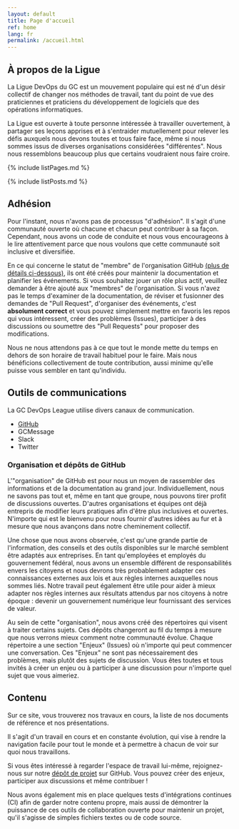 ```yaml
---
layout: default
title: Page d'accueil
ref: home
lang: fr
permalink: /accueil.html
---
```


## À propos de la Ligue

La Ligue DevOps du GC est un mouvement populaire qui est né d'un désir collectif de changer nos méthodes de travail, tant du point de vue des praticiennes et praticiens du développement de logiciels que des opérations informatiques.

La Ligue est ouverte à toute personne intéressée à travailler ouvertement, à partager ses leçons apprises et à s'entraider mutuellement pour relever les défis auxquels nous devons toutes et tous faire face, même si nous sommes issus de diverses organisations considérées "différentes".
Nous nous ressemblons beaucoup plus que certains voudraient nous faire croire.

{% include listPages.md %}

{% include listPosts.md %}

## Adhésion

Pour l'instant, nous n'avons pas de processus "d'adhésion".
Il s'agit d'une communauté ouverte où chacune et chacun peut contribuer à sa façon.
Cependant, nous avons un code de conduite et nous vous encourageons à le lire attentivement parce que nous voulons que cette communauté soit inclusive et diversifiée.

En ce qui concerne le statut de "membre" de l'organisation GitHub [(plus de détails ci-dessous)](#github-organisation-and-repositories), ils ont été créés pour maintenir la documentation et planifier les événements.
Si vous souhaitez jouer un rôle plus actif, veuillez demander à être ajouté aux "membres" de l'organisation.
Si vous n'avez pas le temps d'examiner de la documentation, de réviser et fusionner des demandes de "Pull Request", d'organiser des événements, c'est **absolument correct** et vous pouvez simplement mettre en favoris les repos qui vous intéressent, créer des problèmes (Issues), participer à des discussions ou soumettre des "Pull Requests" pour proposer des modifications.

Nous ne nous attendons pas à ce que tout le monde mette du temps en dehors de son horaire de travail habituel pour le faire.
Mais nous bénéficions collectivement de toute contribution, aussi minime qu'elle puisse vous sembler en tant qu'individu.

## Outils de communications

La GC DevOps League utilise divers canaux de communication.

* [GitHub](#github-organisation-and-repositories)
* GCMessage
* Slack
* Twitter

### Organisation et dépôts de GitHub

L'"organisation" de GitHub est pour nous un moyen de rassembler des informations et de la documentation au grand jour.
Individuellement, nous ne savons pas tout et, même en tant que groupe, nous pouvons tirer profit de discussions ouvertes.
D'autres organisations et équipes ont déjà entrepris de modifier leurs pratiques afin d'être plus inclusives et ouvertes.
N'importe qui est le bienvenu pour nous fournir d'autres idées au fur et à mesure que nous avançons dans notre cheminement collectif.

Une chose que nous avons observée, c'est qu'une grande partie de l'information, des conseils et des outils disponibles sur le marché semblent être adaptés aux entreprises.
En tant qu'employées et employés du gouvernement fédéral, nous avons un ensemble différent de responsabilités envers les citoyens et nous devrons très probablement adapter ces connaissances externes aux lois et aux règles internes auxquelles nous sommes liés.
Notre travail peut également être utile pour aider à mieux adapter nos règles internes aux résultats attendus par nos citoyens à notre époque : devenir un gouvernement numérique leur fournissant des services de valeur.

Au sein de cette "organisation", nous avons créé des répertoires qui visent à traiter certains sujets.
Ces dépôts changeront au fil du temps à mesure que nous verrons mieux comment notre communauté évolue.
Chaque répertoire a une section "Enjeux" (Issues) où n'importe qui peut commencer une conversation.
Ces "Enjeux" ne sont pas nécessairement des problèmes, mais plutôt des sujets de discussion.
Vous êtes toutes et tous invités à créer un enjeu ou à participer à une discussion pour n'importe quel sujet que vous aimeriez.

## Contenu

Sur ce site, vous trouverez nos travaux en cours, la liste de nos documents de référence et nos présentations.

Il s'agit d'un travail en cours et en constante évolution, qui vise à rendre la navigation facile pour tout le monde et à permettre à chacun de voir sur quoi nous travaillons.

Si vous êtes intéressé à regarder l'espace de travail lui-même, rejoignez-nous sur notre [dépôt de projet](https://github.com/gcdevops/gcdevops.github.io) sur GitHub.
Vous pouvez créer des enjeux, participer aux discussions et même contribuer !

Nous avons également mis en place quelques tests d'intégrations continues (CI) afin de garder notre contenu propre, mais aussi de démontrer la puissance de ces outils de collaboration ouverte pour maintenir un projet, qu'il s'agisse de simples fichiers textes ou de code source.
